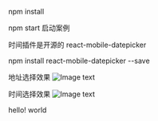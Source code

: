 npm install 

npm start  启动案例

时间插件是开源的 react-mobile-datepicker

npm install react-mobile-datepicker --save

地址选择效果
![Image text](https://github.com/lilu/react-city-select/raw/master/Assets/Images/11.png)

时间选择效果
![Image text](https://github.com/lilu/react-city-select/raw/master/Assets/Images/22.png)

hello! world